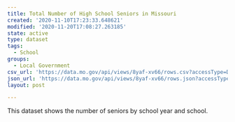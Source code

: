 ```yaml
---
title: Total Number of High School Seniors in Missouri
created: '2020-11-10T17:23:33.648621'
modified: '2020-11-20T17:08:27.263185'
state: active
type: dataset
tags:
  - School
groups:
  - Local Government
csv_url: 'https://data.mo.gov/api/views/8yaf-xv66/rows.csv?accessType=DOWNLOAD'
json_url: 'https://data.mo.gov/api/views/8yaf-xv66/rows.json?accessType=DOWNLOAD'
layout: post

---
```

This dataset shows the number of seniors by school year and school.
